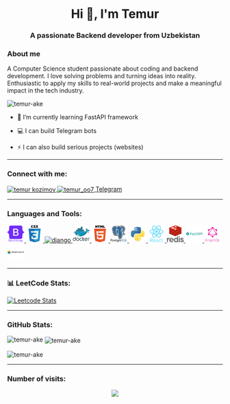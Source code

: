 <h1 align="center">Hi 👋, I'm Temur</h1>
<h3 align="center">A passionate Backend developer from Uzbekistan</h3>

<h3>About me </h3>
<p align="left">
    A Computer Science student passionate about coding and backend development. I love solving problems and turning ideas into reality. Enthusiastic to apply my skills to real-world projects and make a meaningful impact in the tech industry.
</p>

<p align="left"> 
    <img src="https://komarev.com/ghpvc/?username=temur-ake&label=Profile%20views&color=0e75b6&style=flat" alt="temur-ake" />
</p>

- 🔭 I’m currently learning FastAPI framework

- 💻 I can build Telegram bots

- ⚡ I can also build serious projects (websites)

---

<h3 align="left">Connect with me:</h3>
<p align="left">
    <a href="https://fb.com/temur kozimov" target="blank">
        <img align="center" src="https://raw.githubusercontent.com/rahuldkjain/github-profile-readme-generator/master/src/images/icons/Social/facebook.svg" alt="temur kozimov" height="30" width="40" />
    </a>
    <a href="https://www.leetcode.com/temur_oo7" target="blank">
        <img align="center" src="https://raw.githubusercontent.com/rahuldkjain/github-profile-readme-generator/master/src/images/icons/Social/leet-code.svg" alt="temur_oo7" height="30" width="40" />
    </a>
    <a href="https://t.me/C_W24" target="blank"> Telegram
    </a>
</p>

---

<h3 align="left">Languages and Tools:</h3>
<p align="left"> 
    <a href="https://getbootstrap.com" target="_blank" rel="noreferrer"> 
        <img src="https://raw.githubusercontent.com/devicons/devicon/master/icons/bootstrap/bootstrap-plain-wordmark.svg" alt="bootstrap" width="40" height="40"/> 
    </a> 
    <a href="https://www.w3schools.com/css/" target="_blank" rel="noreferrer"> 
        <img src="https://raw.githubusercontent.com/devicons/devicon/master/icons/css3/css3-original-wordmark.svg" alt="css3" width="40" height="40"/> 
    </a>
    <a href="https://www.djangoproject.com/" target="_blank" rel="noreferrer"> 
        <img src="https://cdn.worldvectorlogo.com/logos/django.svg" alt="django" width="40" height="40"/> 
    </a> 
    <a href="https://www.docker.com/" target="_blank" rel="noreferrer"> 
        <img src="https://raw.githubusercontent.com/devicons/devicon/master/icons/docker/docker-original-wordmark.svg" alt="docker" width="40" height="40"/> 
    </a>
    <a href="https://www.w3.org/html/" target="_blank" rel="noreferrer"> 
        <img src="https://raw.githubusercontent.com/devicons/devicon/master/icons/html5/html5-original-wordmark.svg" alt="html5" width="40" height="40"/> 
    </a>
    <a href="https://www.postgresql.org" target="_blank" rel="noreferrer"> 
        <img src="https://raw.githubusercontent.com/devicons/devicon/master/icons/postgresql/postgresql-original-wordmark.svg" alt="postgresql" width="40" height="40"/> 
    </a>
    <a href="https://www.python.org" target="_blank" rel="noreferrer"> 
        <img src="https://raw.githubusercontent.com/devicons/devicon/master/icons/python/python-original.svg" alt="python" width="40" height="40"/> 
    </a>
    <a href="https://reactjs.org/" target="_blank" rel="noreferrer"> 
        <img src="https://raw.githubusercontent.com/devicons/devicon/master/icons/react/react-original-wordmark.svg" alt="react" width="40" height="40"/> 
    </a>
    <a href="https://redis.io" target="_blank" rel="noreferrer"> 
        <img src="https://raw.githubusercontent.com/devicons/devicon/master/icons/redis/redis-original-wordmark.svg" alt="redis" width="40" height="40"/> 
    </a>
    <a href="https://fastapi.tiangolo.com" target="_blank" rel="noreferrer"> 
        <img src="https://raw.githubusercontent.com/devicons/devicon/master/icons/fastapi/fastapi-plain-wordmark.svg" alt="fastapi" width="40" height="40"/> 
    </a>
    <a href="https://graphql.org/" target="_blank" rel="noreferrer">
        <img src="https://raw.githubusercontent.com/devicons/devicon/master/icons/graphql/graphql-plain-wordmark.svg" alt="graphql" width="40" height="40"/>
    </a>
    <a href="https://www.elastic.co" target="_blank" rel="noreferrer"> 
        <img src="https://raw.githubusercontent.com/devicons/devicon/master/icons/elasticsearch/elasticsearch-original-wordmark.svg" alt="elasticsearch" width="40" height="40"/> 
    </a>
    <!-- Add more icons as needed for remaining technologies -->
</p>

---

<h3 align="left">📊 LeetCode Stats:</h3>
<a href="https://leetcode.com/u/temur_oo7/">
    <img src="https://leetcard.jacoblin.cool/temur_oo7?theme=dark" alt="Leetcode Stats">
</a>

---

<h3 align="left">GitHub Stats:</h3>
<p>
    <img align="left" src="https://github-readme-stats.vercel.app/api/top-langs?username=temur-ake&show_icons=true&locale=en&layout=compact" alt="temur-ake" />
</p>
<p>&nbsp;<img align="center" src="https://github-readme-stats.vercel.app/api?username=temur-ake&show_icons=true&locale=en" alt="temur-ake" /></p>
<p><img align="center" src="https://github-readme-streak-stats.herokuapp.com/?user=temur-ake&" alt="temur-ake" /></p>

---

<h3 align="left">Number of visits:</h3>
<p align="center">
    <img src="https://profile-counter.glitch.me/{temur-ake}/count.svg"/>
</p>
